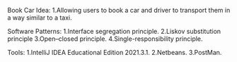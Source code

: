 Book Car Idea:
	1.Allowing users to book a car 
	and driver to transport 
	them in a way similar to a taxi.

Software Patterns:
    1.Interface segregation principle.
	2.Liskov substitution principle
	3.Open–closed principle.
	4.Single-responsibility principle.

Tools:
    1.IntelliJ IDEA Educational Edition 2021.3.1.
	2.Netbeans.
	3.PostMan.